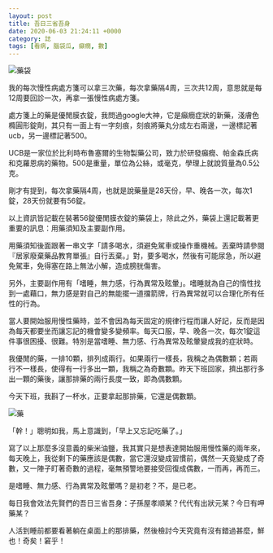 ```yaml
---
layout: post
title: 吾日三省吾身
date: 2020-06-03 21:24:11 +0000
category: 誌
tags: [看病, 腦袋瓜, 癲癇, 數]
---
```


![藥袋](/blog/assets/images/2020/tab1.png)<br />

我的每次慢性病處方箋可以拿三次藥，每次拿藥隔4周，三次共12周，意思就是每12周要回診一次，再拿一張慢性病處方箋。

處方箋上的藥是優閒膜衣錠，我問過google大神，它是癲癇症狀的新藥，淺膚色橢圓形錠劑，其只有一面上有一字刻痕，刻痕將藥丸分成左右兩邊，一邊標記著ucb，另一邊標記著500。

<!--more-->

UCB是一家位於比利時布魯塞爾的生物製藥公司，致力於研發癲癇、帕金森氏病和克羅恩病的藥物。500是重量，單位為公絲，或毫克，學理上就說質量為0.5公克。

剛才有提到，每次拿藥隔4周，也就是說藥量是28天份，早、晚各一次，每次1錠，28天份就要有56錠。

以上資訊皆記載在裝著56錠優閒膜衣錠的藥袋上，除此之外，藥袋上還記載著更重要的訊息：用藥須知及主要副作用。

用藥須知後面跟著一串文字「請多喝水，須避免駕車或操作重機械。丟棄時請參閱『居家廢棄藥品教育單張』自行丟棄。」對，要多喝水，然後有可能尿急，所以避免駕車，免得塞在路上無法小解，造成膀胱傷害。

另外，主要副作用有「嗜睡，無力感，行為異常及眩暈」。嗜睡就為自己的惰性找到一處藉口，無力感是對自己的無能擺一道擋箭牌，行為異常就可以合理化所有任性的行為。

當人要開始服用慢性藥時，並不會因為每天固定的規律行程而讓人好記，反而是因為每天都要坐而讓忘記的機會變多變頻率。每天口服，早、晚各一次，每次1錠這件事很困擾、很難。特別是當嗜睡、無力感、行為異常及眩暈變成我的症狀時。

我優閒的藥，一排10顆，排列成兩行。如果兩行一樣長，我稱之為偶數顆；若兩行不一樣長，使得有一行多出一顆，我稱之為奇數顆。昨天下班回家，擠出那行多出一顆的藥後，讓那排藥的兩行長度一致，即為偶數顆。

今天下班，我斟了一杯水，正要拿起那排藥，它還是偶數顆。

![藥](/blog/assets/images/2020/tab2.png)<br />

「幹！」聰明如我，馬上意識到，「早上又忘記吃藥了。」

寫了以上那麼多沒意義的柴米油鹽，我其實只是想表達開始服用慢性藥的兩年來，每天晚上，我從剩下的藥應該是偶數，當它還沒變成習慣前，偶然一天竟變成了奇數，又一陣子盯著奇數的過程，毫無預警地要接受回復成偶數，一而再，再而三。

是嗜睡、無力感、行為異常及眩暈嗎？是初老？不，是已老。

每日我會效法先賢們的吾日三省吾身：子孫屋孝順某？代代有出狀元某？今日有呷藥某？

人活到睡前都要看著躺在桌面上的那排藥，然後檢討今天究竟有沒有錯過甚麼，鮮也！奇矣！窘乎！
